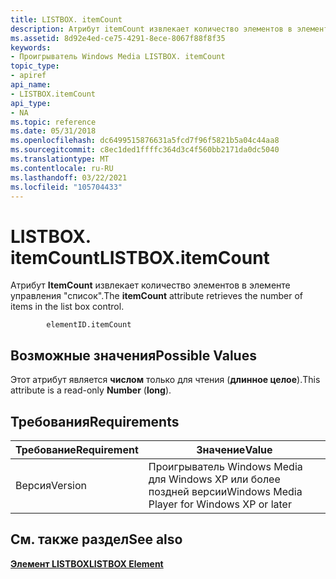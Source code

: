 ```yaml
---
title: LISTBOX. itemCount
description: Атрибут itemCount извлекает количество элементов в элементе управления "список".
ms.assetid: 8d92e4ed-ce75-4291-8ece-8067f88f8f35
keywords:
- Проигрыватель Windows Media LISTBOX. itemCount
topic_type:
- apiref
api_name:
- LISTBOX.itemCount
api_type:
- NA
ms.topic: reference
ms.date: 05/31/2018
ms.openlocfilehash: dc6499515876631a5fcd7f96f5821b5a04c44aa8
ms.sourcegitcommit: c8ec1ded1ffffc364d3c4f560bb2171da0dc5040
ms.translationtype: MT
ms.contentlocale: ru-RU
ms.lasthandoff: 03/22/2021
ms.locfileid: "105704433"
---
```

# <a name="listboxitemcount"></a><span data-ttu-id="909e8-104">LISTBOX. itemCount</span><span class="sxs-lookup"><span data-stu-id="909e8-104">LISTBOX.itemCount</span></span>

<span data-ttu-id="909e8-105">Атрибут **ItemCount** извлекает количество элементов в элементе управления "список".</span><span class="sxs-lookup"><span data-stu-id="909e8-105">The **itemCount** attribute retrieves the number of items in the list box control.</span></span>

``` syntax
        elementID.itemCount
```

## <a name="possible-values"></a><span data-ttu-id="909e8-106">Возможные значения</span><span class="sxs-lookup"><span data-stu-id="909e8-106">Possible Values</span></span>

<span data-ttu-id="909e8-107">Этот атрибут является **числом** только для чтения (**длинное целое**).</span><span class="sxs-lookup"><span data-stu-id="909e8-107">This attribute is a read-only **Number** (**long**).</span></span>

## <a name="requirements"></a><span data-ttu-id="909e8-108">Требования</span><span class="sxs-lookup"><span data-stu-id="909e8-108">Requirements</span></span>



| <span data-ttu-id="909e8-109">Требование</span><span class="sxs-lookup"><span data-stu-id="909e8-109">Requirement</span></span> | <span data-ttu-id="909e8-110">Значение</span><span class="sxs-lookup"><span data-stu-id="909e8-110">Value</span></span> |
|--------------------|---------------------------------------------------------|
| <span data-ttu-id="909e8-111">Версия</span><span class="sxs-lookup"><span data-stu-id="909e8-111">Version</span></span><br/> | <span data-ttu-id="909e8-112">Проигрыватель Windows Media для Windows XP или более поздней версии</span><span class="sxs-lookup"><span data-stu-id="909e8-112">Windows Media Player for Windows XP or later</span></span><br/> |



## <a name="see-also"></a><span data-ttu-id="909e8-113">См. также раздел</span><span class="sxs-lookup"><span data-stu-id="909e8-113">See also</span></span>

<dl> <dt>

[<span data-ttu-id="909e8-114">**Элемент LISTBOX**</span><span class="sxs-lookup"><span data-stu-id="909e8-114">**LISTBOX Element**</span></span>](listbox-element.md)
</dt> </dl>

 

 






